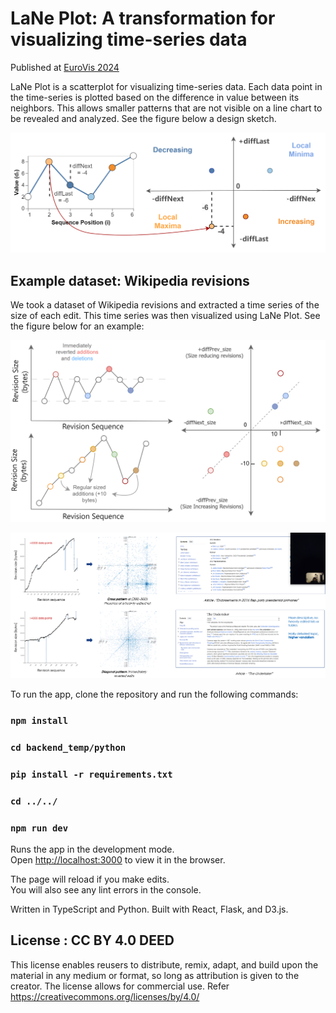 # LaNe Plot: A transformation for visualizing time-series data

Published at [EuroVis 2024](https://diglib.eg.org/items/3f080ebe-394a-4ea5-b1b2-ba60ff3db05f)

LaNe Plot is a scatterplot for visualizing time-series data. Each data point in the time-series is plotted based on the difference in value between its neighbors. This allows smaller patterns that are not visible on a line chart to be revealed and analyzed. See the figure below a design sketch. 

![LaNe Plot](src/static/images/quadrant_labels_mini.drawio.svg)

## Example dataset: Wikipedia revisions

We took a dataset of Wikipedia revisions and extracted a time series of the size of each edit. This time series was then visualized using LaNe Plot. See the figure below for an example:

![Wiki Patterns](src/static/images/wiki_patterns_concept.svg)


![Wiki Patterns Examples](src/static/images/wiki_patterns_examples.png)

To run the app, clone the repository and run the following commands:

### `npm install`
### `cd backend_temp/python`
### `pip install -r requirements.txt`
### `cd ../../`
### `npm run dev`

Runs the app in the development mode.\
Open [http://localhost:3000](http://localhost:3000) to view it in the browser.

The page will reload if you make edits.\
You will also see any lint errors in the console.

Written in TypeScript and Python. Built with React, Flask, and D3.js.

## License : CC BY 4.0 DEED
This license enables reusers to distribute, remix, adapt, and build upon the material in any medium or format, so long as attribution is given to the creator. The license allows for commercial use. Refer https://creativecommons.org/licenses/by/4.0/
